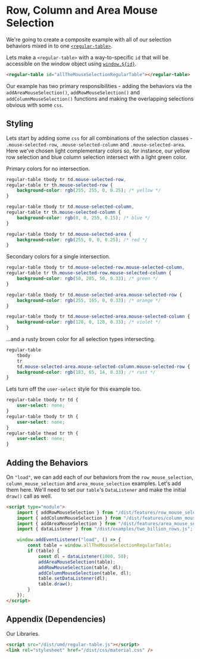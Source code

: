 # Row, Column and Area Mouse Selection

We're going to create a composite example with all of our selection behaviors
mixed in to one [`<regular-table>`](https://github.com/finos/regular-table).

Lets make a `<regular-table>` with a way-to-specific `id` that will be
accessible on the window object using
[`window.${id}`](https://stackoverflow.com/questions/18713272/why-do-dom-elements-exist-as-properties-on-the-window-object).

```html
<regular-table id="allTheMouseSelectionRegularTable"></regular-table>
```

Our example has two primary responsibilities - adding the behaviors via the
`addAreaMouseSelection()`, `addRowMouseSelection()` and
`addColumnMouseSelection()` functions and making the overlapping selections
obvious with some `css`.

## Styling

Lets start by adding some `css` for all combinations of the selection classes -
`.mouse-selected-row`, `.mouse-selected-column` and `.mouse-selected-area`. Here
we've chosen light complementary colors so, for instance, our yellow row
selection and blue column selection intersect with a light green color.

Primary colors for no intersection.

```css
regular-table tbody tr td.mouse-selected-row,
regular-table tr th.mouse-selected-row {
    background-color: rgb(255, 255, 0, 0.25); /* yellow */
}

regular-table tbody tr td.mouse-selected-column,
regular-table tr th.mouse-selected-column {
    background-color: rgb(0, 0, 255, 0.15); /* blue */
}

regular-table tbody tr td.mouse-selected-area {
    background-color: rgb(255, 0, 0, 0.25); /* red */
}
```

Secondary colors for a single intersection.

```css
regular-table tbody tr td.mouse-selected-row.mouse-selected-column,
regular-table tr th.mouse-selected-row.mouse-selected-column {
    background-color: rgb(50, 205, 50, 0.33); /* green */
}

regular-table tbody tr td.mouse-selected-area.mouse-selected-row {
    background-color: rgb(255, 165, 0, 0.33); /* orange */
}

regular-table tbody tr td.mouse-selected-area.mouse-selected-column {
    background-color: rgb(128, 0, 128, 0.33); /* violet */
}
```

...and a rusty brown color for all selection types intersecting.

```css
regular-table
    tbody
    tr
    td.mouse-selected-area.mouse-selected-column.mouse-selected-row {
    background-color: rgb(183, 65, 14, 0.33); /* rust */
}
```

Lets turn off the `user-select` style for this example too.

```css
regular-table tbody tr td {
    user-select: none;
}
regular-table tbody tr th {
    user-select: none;
}
regular-table thead tr th {
    user-select: none;
}
```

## Adding the Behaviors

On `"load"`, we can add each of our behaviors from the `row_mouse_selection`,
`column_mouse_selection` and `area_mouse_selection` examples. Let's add them
here. We'll need to set our `table`'s `DataListener` and make the initial
`draw()` call as well.

```html
<script type="module">
    import { addRowMouseSelection } from "/dist/features/row_mouse_selection.js";
    import { addColumnMouseSelection } from "/dist/features/column_mouse_selection.js";
    import { addAreaMouseSelection } from "/dist/features/area_mouse_selection.js";
    import { dataListener } from "/dist/examples/two_billion_rows.js";

    window.addEventListener("load", () => {
        const table = window.allTheMouseSelectionRegularTable;
        if (table) {
            const dl = dataListener(1000, 50);
            addAreaMouseSelection(table);
            addRowMouseSelection(table, dl);
            addColumnMouseSelection(table, dl);
            table.setDataListener(dl);
            table.draw();
        }
    });
</script>
```

## Appendix (Dependencies)

Our Libraries.

```html
<script src="/dist/umd/regular-table.js"></script>
<link rel="stylesheet" href="/dist/css/material.css" />
```
